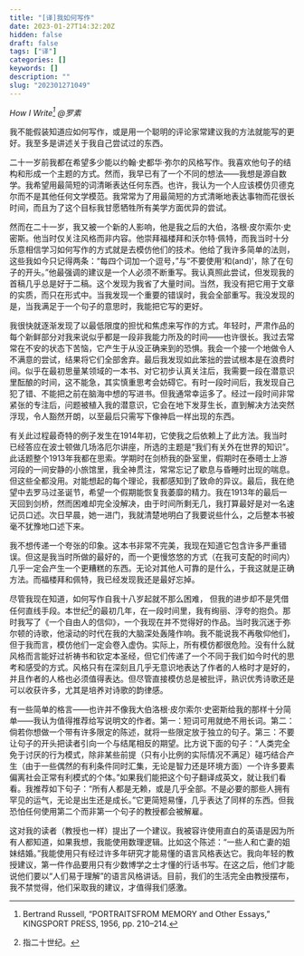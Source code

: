 ```yaml
---
title: "[译]我如何写作"
date: 2023-01-27T14:32:20Z
hidden: false
draft: false
tags: ["译"]
categories: []
keywords: []
description: ""
slug: "202301271049"
---
```


*How I Write[^1]
@罗素*

我不能假装知道应如何写作，或是用一个聪明的评论家常建议我的方法就能写的更好。我至多是讲述关于我自己尝试过的东西。

二十一岁前我都在希望多少能以约翰‧史都华‧弥尔的风格写作。我喜欢他句子的结构和形成一个主题的方式。然而，我早已有了一个不同的想法——我想是源自数学。我希望用最简短的词清晰表达任何东西。也许，我认为一个人应该模仿贝德克尔而不是其他任何文学模范。我常常为了用最简短的方式清晰地表达事物而花很长时间，而且为了这个目标我甘愿牺牲所有美学方面优异的尝试。

然而在二十一岁，我又被一个新的人影响，他是我之后的大伯，洛根·皮尔索尔·史密斯。他当时仅关注风格而非内容。他崇拜福楼拜和沃尔特·佩特，而我当时十分乐意相信学习如何写作的方式就是去模仿他们的技术。他给了我许多简单的法则，这些我如今只记得两条：“每四个词加一个逗号，”与“不要使用‘和(and)’，除了在句子的开头。”他最强调的建议是一个人必须不断重写。我认真照此尝试，但发现我的首稿几乎总是好于二稿。这个发现为我省了大量时间。当然，我没有把它用于文章的实质，而只在形式中。当我发现一个重要的错误时，我会全部重写。我没发现的是，当我满足于一个句子的意思时，我能把它写的更好。

我很快就逐渐发现了以最低限度的担忧和焦虑来写作的方式。年轻时，严肃作品的每个新鲜部分对我来说似乎都是一段非我能力所及的时间——也许很长。我过去常常在不安的状态下苦恼，它产生于从没正确来到的恐惧。我会一个接一个地做令人不满意的尝试，结果将它们全部舍弃。最后我发现如此笨拙的尝试根本是在浪费时间。似乎在最初思量某领域的一本书、对它初步认真关注后，我需要一段在潜意识里酝酿的时间，这不能急，其实慎重思考会妨碍它。有时一段时间后，我发现自己犯了错、不能把之前在脑海中想的写进书。但我通常幸运多了。经过一段时间非常紧张的专注后，问题被植入我的潜意识，它会在地下发芽生长，直到解决方法突然浮现，令人豁然开朗，以至最后只需写下像神启一样出现的东西。

有关此过程最奇特的例子发生在1914年初，它使我之后依赖上了此方法。我当时已经答应在波士顿做几场洛厄尔讲座，所选的主题是“我们有关外在世界的知识”。此话题整个1913年我都在思索。学期时在剑桥我的卧室里，假期时在泰晤士上游河段的一间安静的小旅馆里，我全神贯注，常常忘记了歇息与昏睡时出现的喘息。但这些全都没用。对能想起的每个理论，我都感知到了致命的异议。最后，我在绝望中去罗马过圣诞节，希望一个假期能恢复我萎靡的精力。我在1913年的最后一天回到剑桥，然而困难却完全没解决，由于时间所剩无几，我打算最好是对一名速记员口述。次日早晨，她一进门，我就清楚地明白了我要说些什么，之后整本书被毫不犹豫地口述下来。

我不想传递一个夸张的印象。这本书非常不完美，我现在知道它包含许多严重错误。但这是我当时所做的最好的，而一个更慢悠悠的方式（在我可支配的时间内）几乎一定会产生一个更糟糕的东西。无论对其他人可靠的是什么，于我这就是正确方法。而福楼拜和佩特，我已经发现我还是最好忘掉。

尽管我现在知道，如何写作自我十八岁起就不那么困难，  但我的进步却不是凭借任何直线手段。本世纪[^2]的最初几年，在一段时间里，我有绚丽、浮夸的抱负。那时我写了《一个自由人的信仰》，一个我现在并不觉得好的作品。当时我沉迷于弥尔顿的诗歌，他滚动的时代在我的大脑深处轰隆作响。我不能说我不再敬仰他们，但于我而言，模仿他们一定会卷入虚伪。实际上，所有模仿都很危险。没有什么就风格而言能好过祈祷书和钦定本圣经，但它们传递了一个不同于我们如今时代的思考和感受的方式。风格只有在深刻且几乎无意识地表达了作者的人格时才是好的，并且作者的人格也必须值得表达。但尽管直接模仿总是被批评，熟识优秀诗歌还是可以收获许多，尤其是培养对诗歌的韵律感。

有一些简单的格言——也许并不像我大伯洛根·皮尔索尔·史密斯给我的那样十分简单——我认为值得推荐给写说明文的作者。第一：短词可用就绝不用长词。第二：倘若你想做一个带有许多限定的陈述，就将一些限定放于独立的句子。第三：不要让句子的开头把读者引向一个与结尾相反的期望。比方说下面的句子：“人类完全免于讨厌的行为模式，除非某些前提（只有小比例的实际情况不满足）碰巧结合产生（由于一些偶然的有利条件同时汇集，无论是智力还是环境方面）一个许多要素偏离社会正常有利模式的个体。”如果我们能把这个句子翻译成英文，就让我们看看。我推荐如下句子：“所有人都是无赖，或是几乎全部。不是必要的那些人拥有罕见的运气，无论是出生还是成长。”它更简短易懂，几乎表达了同样的东西。但我恐怕任何使用第二个而非第一个句子的教授都会被解雇。

这对我的读者（教授也一样）提出了一个建议。我被容许使用直白的英语是因为所有人都知道，如果我想，我能使用数理逻辑。比如这个陈述：“一些人和亡妻的姐妹结婚。”我能使用只有经过许多年研究才能易懂的语言风格表达它。我向年轻的教授建议，第一件作品要用只有少数博学之士才懂的行话书写。在这之后，他们才能说他们要以“人们易于理解”的语言风格讲话。目前，我们的生活完全由教授摆布，我不禁觉得，他们采取我的建议，才值得我们感激。

[^1]: Bertrand Russell, “PORTRAITSFROM MEMORY and Other Essays,” KINGSPORT PRESS, 1956, pp. 210–214.
[^2]: 指二十世纪。